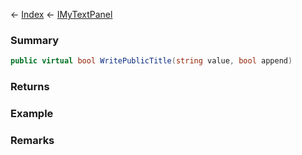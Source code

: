 ← [Index](Api-Index) ← [IMyTextPanel](Sandbox.ModAPI.Ingame.IMyTextPanel)

### Summary

```csharp
public virtual bool WritePublicTitle(string value, bool append)
```

### Returns

### Example

### Remarks

